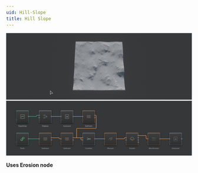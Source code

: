 ```yaml
---
uid: Hill-Slope
title: Hill Slope
---
```


![](../Images/Viewport/Hill-Slope.jpg)
![](../Images/Graph/Hill-Slope.png)

**Uses Erosion node**
